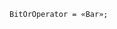 <!-- This file is generated automatically by infrastructure scripts. Please don't edit by hand. -->

```{ .ebnf .slang-ebnf #BitOrOperator }
BitOrOperator = «Bar»;
```
